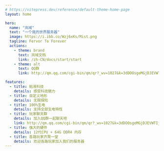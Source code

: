 ```yaml
---
# https://vitepress.dev/reference/default-theme-home-page
layout: home

hero:
  name: "岚域"
  text: "一个我的世界服务器"
  image: https://i.ibb.co/Wzj6xKs/Mist.png
  tagline: Fervor To Forever
  actions:
    - theme: brand
      text: 岚域文档
      link: /zh-CN/docs/start/start
    - theme: alt
      text: QQ群
      link: http://qm.qq.com/cgi-bin/qm/qr?_wv=1027&k=3dDOOsgeMGjDJEVWTIj8C15zKBoN-sX8&authKey=nxS%2FooJ3cRB6SJNzf%2BfSZ%2BngRdqrPl8RbVUT6fykDfrx%2BgM96tMrLErOprxR8y99&noverify=0&group_code=807505406

features:
  - title: 粘液科技
    details: 感受科技魅力
  - title: 自定义地形
    details: 无限探险
  - title: 100%生电
    details: 支持全部生电特性
  - title: 玩家聊天群
    details: 加入QQ群一起聊天吧
    link: http://qm.qq.com/cgi-bin/qm/qr?_wv=1027&k=3dDOOsgeMGjDJEVWTIj8C15zKBoN-sX8&authKey=nxS%2FooJ3cRB6SJNzf%2BfSZ%2BngRdqrPl8RbVUT6fykDfrx%2BgM96tMrLErOprxR8y99&noverify=0&group_code=807505406
  - title: 强大的硬件
    details: 12代CPU + 64G DDR4 内存
  - title: 各路玩家齐聚一堂
    details: 欢迎各路玩家加入我们的服务器
---
```

